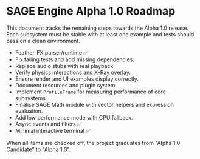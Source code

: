 # SAGE Engine Alpha 1.0 Roadmap

This document tracks the remaining steps towards the Alpha 1.0 release. Each subsystem must be stable with at least one example and tests should pass on a clean environment.

- Feather-FX parser/runtime ✅
- Fix failing tests and add missing dependencies.
- Replace audio stubs with real playback.
- Verify physics interactions and X-Ray overlay.
- Ensure render and UI examples display correctly.
- Document resources and plugin system.
- Implement `ProfileFrame` for measuring performance of core subsystems.
- Finalise SAGE Math module with vector helpers and expression evaluation.
- Add low performance mode with CPU fallback.
- Async events and filters ✅
- Minimal interactive terminal ✅

When all items are checked off, the project graduates from "Alpha 1.0 Candidate" to "Alpha 1.0".
